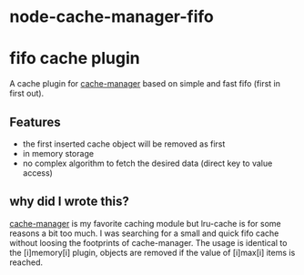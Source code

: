 node-cache-manager-fifo
======================

# fifo cache plugin

A cache plugin for [cache-manager](https://github.com/BryanDonovan/node-cache-manager) based on simple and fast fifo (first in first out).

## Features

* the first inserted cache object will be removed as first
* in memory storage
* no complex algorithm to fetch the desired data (direct key to value access)

## why did I wrote this?

[cache-manager](https://github.com/BryanDonovan/node-cache-manager) is my favorite caching module but lru-cache is for some reasons a bit too much.
I was searching for a small and quick fifo cache without loosing the footprints of cache-manager.
The usage is identical to the [i]memory[i] plugin, objects are removed if the value of [i]max[i] items is reached.
